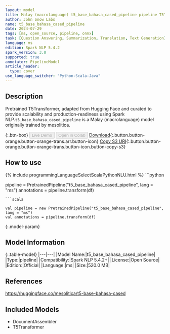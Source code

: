 ```yaml
---
layout: model
title: Malay (macrolanguage) t5_base_bahasa_cased_pipeline pipeline T5Transformer from mesolitica
author: John Snow Labs
name: t5_base_bahasa_cased_pipeline
date: 2024-07-29
tags: [ms, open_source, pipeline, onnx]
task: [Question Answering, Summarization, Translation, Text Generation]
language: ms
edition: Spark NLP 5.4.2
spark_version: 3.0
supported: true
annotator: PipelineModel
article_header:
  type: cover
use_language_switcher: "Python-Scala-Java"
---
```


## Description

Pretrained T5Transformer, adapted from Hugging Face and curated to provide scalability and production-readiness using Spark NLP.`t5_base_bahasa_cased_pipeline` is a Malay (macrolanguage) model originally trained by mesolitica.

{:.btn-box}
<button class="button button-orange" disabled>Live Demo</button>
<button class="button button-orange" disabled>Open in Colab</button>
[Download](https://s3.amazonaws.com/auxdata.johnsnowlabs.com/public/models/t5_base_bahasa_cased_pipeline_ms_5.4.2_3.0_1722248141602.zip){:.button.button-orange.button-orange-trans.arr.button-icon}
[Copy S3 URI](s3://auxdata.johnsnowlabs.com/public/models/t5_base_bahasa_cased_pipeline_ms_5.4.2_3.0_1722248141602.zip){:.button.button-orange.button-orange-trans.button-icon.button-copy-s3}

## How to use



<div class="tabs-box" markdown="1">
{% include programmingLanguageSelectScalaPythonNLU.html %}
```python

pipeline = PretrainedPipeline("t5_base_bahasa_cased_pipeline", lang = "ms")
annotations =  pipeline.transform(df)   

```
```scala

val pipeline = new PretrainedPipeline("t5_base_bahasa_cased_pipeline", lang = "ms")
val annotations = pipeline.transform(df)

```
</div>

{:.model-param}
## Model Information

{:.table-model}
|---|---|
|Model Name:|t5_base_bahasa_cased_pipeline|
|Type:|pipeline|
|Compatibility:|Spark NLP 5.4.2+|
|License:|Open Source|
|Edition:|Official|
|Language:|ms|
|Size:|520.0 MB|

## References

https://huggingface.co/mesolitica/t5-base-bahasa-cased

## Included Models

- DocumentAssembler
- T5Transformer